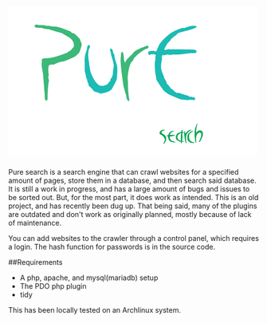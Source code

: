 ![](/pure.png?raw=true)
---------

Pure search is a search engine that can crawl websites for a specified amount of pages, store them in a database, and then search said database. It is still a work in progress, and has a large amount of bugs and issues to be sorted out. But, for the most part, it does work as intended. This is an old project, and has recently been dug up. That being said, many of the plugins are outdated and don't work as originally planned, mostly because of lack of maintenance. 

You can add websites to the crawler through a control panel, which requires a login. The hash function for passwords is in the source code.

##Requirements
- A php, apache, and mysql(mariadb) setup
- The PDO php plugin
- tidy

This has been locally tested on an Archlinux system.
